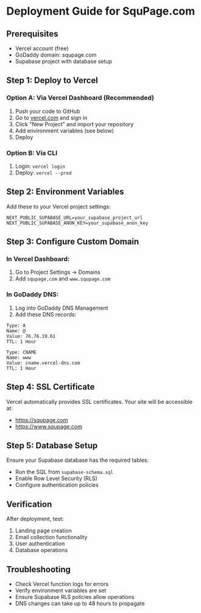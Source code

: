 # Deployment Guide for SquPage.com

## Prerequisites
- Vercel account (free)
- GoDaddy domain: squpage.com
- Supabase project with database setup

## Step 1: Deploy to Vercel

### Option A: Via Vercel Dashboard (Recommended)
1. Push your code to GitHub
2. Go to [vercel.com](https://vercel.com) and sign in
3. Click "New Project" and import your repository
4. Add environment variables (see below)
5. Deploy

### Option B: Via CLI
1. Login: `vercel login`
2. Deploy: `vercel --prod`

## Step 2: Environment Variables
Add these to your Vercel project settings:

```
NEXT_PUBLIC_SUPABASE_URL=your_supabase_project_url
NEXT_PUBLIC_SUPABASE_ANON_KEY=your_supabase_anon_key
```

## Step 3: Configure Custom Domain

### In Vercel Dashboard:
1. Go to Project Settings → Domains
2. Add `squpage.com` and `www.squpage.com`

### In GoDaddy DNS:
1. Log into GoDaddy DNS Management
2. Add these DNS records:

```
Type: A
Name: @
Value: 76.76.19.61
TTL: 1 Hour

Type: CNAME  
Name: www
Value: cname.vercel-dns.com
TTL: 1 Hour
```

## Step 4: SSL Certificate
Vercel automatically provides SSL certificates. Your site will be accessible at:
- https://squpage.com
- https://www.squpage.com

## Step 5: Database Setup
Ensure your Supabase database has the required tables:
- Run the SQL from `supabase-schema.sql`
- Enable Row Level Security (RLS)
- Configure authentication policies

## Verification
After deployment, test:
1. Landing page creation
2. Email collection functionality  
3. User authentication
4. Database operations

## Troubleshooting
- Check Vercel function logs for errors
- Verify environment variables are set
- Ensure Supabase RLS policies allow operations
- DNS changes can take up to 48 hours to propagate
